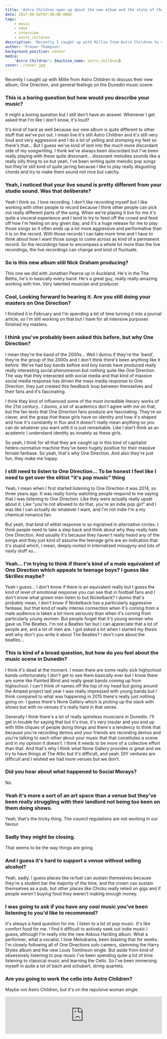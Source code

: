 ```yaml
---
title: 'Astro Children open up about the new album and the state of the Dunedin music scene'
date: 2017-08-02T07:30:00.000Z
tags:
    - music
    - news
    - interview
    - astro_children
description: 'Recently I caught up with Millie from Astro Children to discuss their new album, One Direction, and general feelings on the Dunedin music scene.'
author: 'Fraser Thompson'
background_position: center
media:
    'Astro Children': {machine_name: astro_children}
cover: ./cover.jpg
---
```



Recently I caught up with Millie from Astro Children to discuss their new album, One Direction, and general feelings on the Dunedin music scene.



### This is a boring question but how would you describe your music?

It might a boring question but I still don't have an answer. Whenever I get asked that I'm like I don't know, it's loud?

It's kind of hard as well because our new album is quite different to other stuff that we've put out. I mean live it's still Astro Children and it's still very loud and very aggressive and I do a lot of yelling and stomping my feet so there's that... But I guess we've kind of lent into the much more discordant side of my songwriting. I think we've always been discordant but I've been really playing with these quite dissonant... dissonant melodies sounds like a really silly thing to so but yeah, I've been writing quite melodic pop songs but they're still kind of quite jarring because I like to play really disgusting chords and try to make them sound not nice but catchy.

### Yeah, I noticed that your live sound is pretty different from your studio sound. Was that deliberate?

Yeah I think so. I love recording. I don't like recording myself but I like working with other people to record because I think other people can pick out really different parts of the song. When we're playing it live for me it's quite a visceral experience and I tend to try to feed off the crowd and feed off how I'm feeling on any given day, and it's a huge release for me to play those songs so it often ends up a lot more aggressive and performative than it is on the record. With those records I can take more time and I have to think about how I want those songs to come across as kind of a permanent record. So the recordings have to encompass a whole lot more than the live recordings, the live recordings can change and kind of fluctuate. 

### So is this new album still Nick Graham producing?

This one we did with Jonathan Pearce up in Auckland. He's in the The Beths, he's in basically every band. He's a great guy, really really amazing working with him. Very talented musician and producer.

### Cool, Looking forward to hearing it. Are you still doing your masters on One Direction?

I finished it in February and I'm spending a bit of time turning it into a journal article, so I'm still working on that but I have for all intensive purposes finished my masters.

### I think you've probably been asked this before, but why One Direction?

I mean they're the band of the 2000s... Well I dunno if they're the 'band', they're the group of the 2000s and I don't think there's been anything like it before. We've had boy bands before and boy bands have produced really really interesting social phenomenon but nothing quite like One Direction. The way that they interacted with social media and that kind of massive social media response has driven the mass media response to One Direction, they just created this feedback loop between themselves and their fans and it's fascinating.

I think they kind of influenced some of the most incredible literary works of the 21st century.. I dunno, a lot of academics don't agree with me on that, but the fan texts that One Direction fans produce are fascinating. They're so clever, and the grasp that these girls have on identity and how it's shaped and how it's constantly in flux and it doesn't really mean anything so you can do whatever you want with it is just remarkable. Like I don't think as an academic I understand identity as innately as these girls.

So yeah, I think for all that they are caught up in this kind of capitalist hetero-normative machine they've been hugely positive for their massive female fanbase. So yeah, that's why One Direction. And also they're just fun, they make me happy.

### I still need to listen to One Direction... To be honest I feel like I need to get over the elitist "it's pop music" thing

Yeah, I mean when I first started listening to One Direction it was 2014, so three years ago. It was really funny watching people respond to me saying that I was listening to One Direction. Like they were actually really upset about it. Like "you're not allowed to do that, you're an indie pop girl" and I was like I can actually do whatever I want, and I'm not indie I'm a my chemical romance fan.

But yeah, that kind of elitist response is so ingrained in alternative circles. I think people need to take a step back and think about why they really hate One Direction. And usually it's because they haven't really heard any of the songs and they just kind of assume the teenage girls are an indication that it's stupid which, I mean, deeply rooted in internalized misogyny and lots of nasty stuff so...

### Yeah... I'm trying to think if there's kind of a male equivalent of One Direction which appeals to teenage boys? I guess like Skrillex maybe?

Yeah I guess... I don't know if there is an equivalent really but I guess the kind of level of emotional response you can see that in football fans and I don't know what grown men listen to but Nickelback? I dunno that's probably mean, I don't know if Nickelback has a particularly aggressive fanbase, but that kind of really intense connection when it's coming from a male audience is taken a lot more seriously than when it's coming from particularly young women. But people forget that it's young women who gave us The Beatles. I'm not a Beatles fan but I can appreciate that a lot of people are, and a lot of men are. I got asked a lot when I started my thesis well why don't you write it about The Beatles? I don't care about the beatles...

### This is kind of a broad question, but how do you feel about the music scene in Dunedin?

I think it's dead at the moment. I mean there are some really sick highschool bands unfortunately I don't get to see them basically ever but I know there are some like Painted Blind and really great bands coming up from highschool. I can't think of names off the top of my head but going around the Amped project last year I was really impressed with young bands but I think compared to what was happening in 2015 there's really just nothing going on. I guess there's None Gallery which is picking up the slack with shows but with no venues it's really hard in that sense. 

Generally I think there's a lot of really spineless musicians in Dunedin. I'll get in trouble for saying that but it's true, it's very insular and you end up with little cliques of people doing things and there's a tendency to think that because you're recording demos and your friends are recording demos and you're talking to each other about your music that that constitutes a scene and in my opinion it doesn't. I think it needs to be more of a collective effort than that. And that's why I think what None Gallery provides is great and we try to have things at The Attic but it's difficult, and yeah. DIY ventures are difficult and I wished we had more venues but we don't.

### Did you hear about what happened to Social Morays?

No.

### Yeah it's more a sort of an art space than a venue but they've been really struggling with their landlord not being too keen on them doing shows.

Yeah, that's the tricky thing. The council regulations are not working in our favour.

### Sadly they might be closing.

That seems to be the way things are going.

### And I guess it's hard to support a venue without selling alcohol?

Yeah, sadly. I guess places like re:fuel can sustain themselves because they're a student bar the majority of the time, and the crown can sustain themselves as a pub, but other places like Chicks really relied on gigs and if people weren't buying food they weren't making enough money.

### I was going to ask if you have any cool music you've been listening to you'd like to recommend?

It's always a hard question for me. I listen to a lot of pop music. It's like comfort food for me. I find it difficult to actively seek out indie music I guess, although I'm really into the new Aldous Harding album. What a performer, what a vocalist. I love Melodrama, been blasting that for weeks. I'm closely following all of One Directions solo careers, slamming the Harry Styles album and the new Louis Tomlinson single. But aside from kind of obsessively listening to pop music I've been spending quite a lot of time listening to classical music and learning the Cello. So I've been immersing myself in quite a lot of bach and schubert, string quartets.

### Are you going to work the cello into Astro Children?

Maybe not Astro Children, but it's on the repulsive woman single.
<p>
<iframe style="border: 0; width: 100%; height: 120px;" src="https://bandcamp.com/EmbeddedPlayer/track=2780263300/size=large/bgcol=ffffff/linkcol=0687f5/tracklist=false/artwork=small/transparent=true/" seamless><a href="http://repulsivewoman.bandcamp.com/track/happily">Happily by Repulsive Woman</a></iframe>
</p>